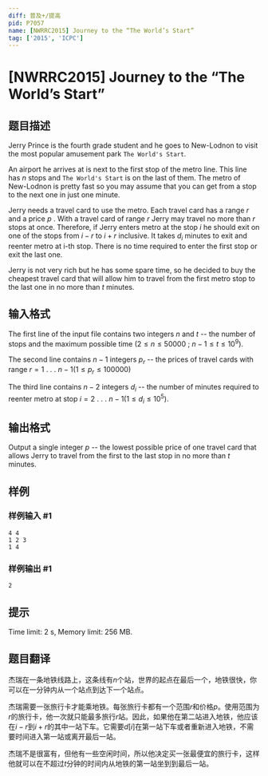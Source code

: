 ```yaml
---
diff: 普及+/提高
pid: P7057
name: [NWRRC2015] Journey to the “The World’s Start”
tag: ['2015', 'ICPC']
---
```

# [NWRRC2015] Journey to the “The World’s Start”
## 题目描述



Jerry Prince is the fourth grade student and he goes to New-Lodnon to visit the most popular amusement park `The World's Start`.

An airport he arrives at is next to the first stop of the metro line. This line has $n$ stops and `The World's Start` is on the last of them. The metro of New-Lodnon is pretty fast so you may assume that you can get from a stop to the next one in just one minute.

Jerry needs a travel card to use the metro. Each travel card has a range $r$ and a price $p$ . With a travel card of range $r$ Jerry may travel no more than $r$ stops at once. Therefore, if Jerry enters metro at the stop $i$ he should exit on one of the stops from $i − r$ to $i + r$ inclusive. It takes $d_{i}$ minutes to exit and reenter metro at i-th stop. There is no time required to enter the first stop or exit the last one.

Jerry is not very rich but he has some spare time, so he decided to buy the cheapest travel card that will allow him to travel from the first metro stop to the last one in no more than $t$ minutes.


## 输入格式



The first line of the input file contains two integers $n$ and $t$ -- the number of stops and the maximum possible time $(2 \le n \le 50 000$ ; $n - 1 \le t \le 10^{9}).$

The second line contains $n - 1$ integers $p_{r}$ -- the prices of travel cards with range $r = 1$ . . . $n − 1 (1 \le p_{r} \le 100 000)$

The third line contains $n - 2$ integers $d_{i}$ -- the number of minutes required to reenter metro at stop $i = 2$ . . . $n - 1 (1 \le d_{i} \le 10^{5}).$


## 输出格式



Output a single integer $p$ -- the lowest possible price of one travel card that allows Jerry to travel from the first to the last stop in no more than $t$ minutes.


## 样例

### 样例输入 #1
```
4 4
1 2 3
1 4

```
### 样例输出 #1
```
2

```
## 提示

Time limit: 2 s, Memory limit: 256 MB. 


## 题目翻译

杰瑞在一条地铁线路上，这条线有$n$个站，世界的起点在最后一个，地铁很快，你可以在一分钟内从一个站点到达下一个站点。

杰瑞需要一张旅行卡才能乘地铁。每张旅行卡都有一个范围$r$和价格$p$。使用范围为$r$的旅行卡，他一次就只能最多旅行$r$站。因此，如果他在第二站进入地铁，他应该在$i−r$到$i+r$的其中一站下车。它需要$d[i]$在第一站下车或者重新进入地铁，不需要时间进入第一站或离开最后一站。

杰瑞不是很富有，但他有一些空闲时间，所以他决定买一张最便宜的旅行卡，这样他就可以在不超过$t$分钟的时间内从地铁的第一站坐到到最后一站。
